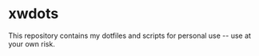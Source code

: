 # xwdots
This repository contains my dotfiles and scripts for personal use -- use at your own risk.
